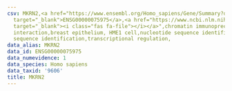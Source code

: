 ```yaml
---
csv: MKRN2,<a href="https://www.ensembl.org/Homo_sapiens/Gene/Summary?db=core;g=ENSG00000075975"
  target="_blank">ENSG00000075975</a>,<a href="https://www.ncbi.nlm.nih.gov/pubmed/22863008"
  target="_blank"><i class="fas fa-file"></i></a>",chromatin immunoprecipitation assay,direct
  interaction,breast epithelium, HME1 cell,nucleotide sequence identification,nucleotide
  sequence identification,transcriptional regulation,
data_alias: MKRN2
data_id: ENSG00000075975
data_numevidence: 1
data_species: Homo sapiens
data_taxid: '9606'
title: MKRN2
---
```

